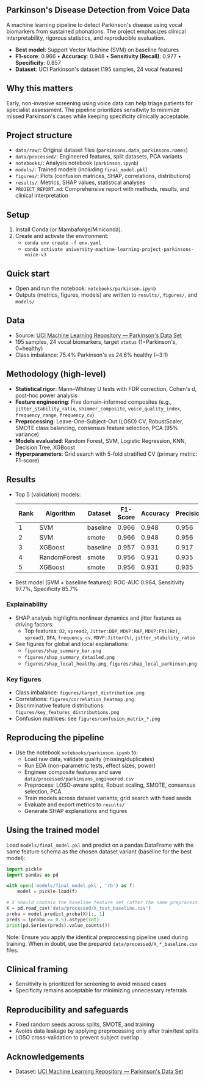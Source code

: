 ## Parkinson's Disease Detection from Voice Data

A machine learning pipeline to detect Parkinson's disease using vocal biomarkers from sustained phonations. The project emphasizes clinical interpretability, rigorous statistics, and reproducible evaluation.

- **Best model**: Support Vector Machine (SVM) on baseline features
- **F1-score**: 0.966 • **Accuracy**: 0.948 • **Sensitivity (Recall)**: 0.977 • **Specificity**: 0.857
- **Dataset**: UCI Parkinson's dataset (195 samples, 24 vocal features)

## Why this matters
Early, non-invasive screening using voice data can help triage patients for specialist assessment. The pipeline prioritizes sensitivity to minimize missed Parkinson's cases while keeping specificity clinically acceptable.

## Project structure
- `data/raw/`: Original dataset files (`parkinsons.data`, `parkinsons.names`)
- `data/processed/`: Engineered features, split datasets, PCA variants
- `notebooks/`: Analysis notebook (`parkinson.ipynb`)
- `models/`: Trained models (including `final_model.pkl`)
- `figures/`: Plots (confusion matrices, SHAP, correlations, distributions)
- `results/`: Metrics, SHAP values, statistical analyses
- `PROJECT_REPORT.md`: Comprehensive report with methods, results, and clinical interpretation

## Setup
1. Install Conda (or Mambaforge/Miniconda).
2. Create and activate the environment:
   - `conda env create -f env.yaml`
   - `conda activate university-machine-learning-project-parkinsons-voice-v3`

## Quick start
- Open and run the notebook: `notebooks/parkinson.ipynb`
- Outputs (metrics, figures, models) are written to `results/`, `figures/`, and `models/`

## Data
- Source: [UCI Machine Learning Repository — Parkinson's Data Set](https://archive.ics.uci.edu/ml/datasets/parkinsons)
- 195 samples, 24 vocal biomarkers, target `status` (1=Parkinson's, 0=healthy)
- Class imbalance: 75.4% Parkinson's vs 24.6% healthy (~3:1)

## Methodology (high-level)
- **Statistical rigor**: Mann–Whitney U tests with FDR correction, Cohen's d, post-hoc power analysis
- **Feature engineering**: Five domain-informed composites (e.g., `jitter_stability_ratio`, `shimmer_composite`, `voice_quality_index`, `frequency_range`, `frequency_cv`)
- **Preprocessing**: Leave-One-Subject-Out (LOSO) CV, RobustScaler, SMOTE class balancing, consensus feature selection, PCA (95% variance)
- **Models evaluated**: Random Forest, SVM, Logistic Regression, KNN, Decision Tree, XGBoost
- **Hyperparameters**: Grid search with 5-fold stratified CV (primary metric: F1-score)

## Results
- Top 5 (validation) models:

  | Rank | Algorithm | Dataset | F1-Score | Accuracy | Precision | Recall |
  |------|-----------|---------|----------|----------|-----------|--------|
  | 1 | SVM | baseline | 0.966 | 0.948 | 0.956 | 0.977 |
  | 2 | SVM | smote | 0.966 | 0.948 | 0.956 | 0.977 |
  | 3 | XGBoost | baseline | 0.957 | 0.931 | 0.917 | 1.000 |
  | 4 | RandomForest | smote | 0.956 | 0.931 | 0.935 | 0.977 |
  | 5 | XGBoost | smote | 0.956 | 0.931 | 0.935 | 0.977 |

- Best model (SVM + baseline features): ROC-AUC 0.964, Sensitivity 97.7%, Specificity 85.7%

### Explainability
- SHAP analysis highlights nonlinear dynamics and jitter features as driving factors:
  - Top features: `D2`, `spread2`, `Jitter:DDP`, `MDVP:RAP`, `MDVP:Fhi(Hz)`, `spread1`, `DFA`, `frequency_cv`, `MDVP:Jitter(%)`, `jitter_stability_ratio`
- See figures for global and local explanations:
  - `figures/shap_summary_bar.png`
  - `figures/shap_summary_detailed.png`
  - `figures/shap_local_healthy.png`, `figures/shap_local_parkinson.png`

### Key figures
- Class imbalance: `figures/target_distribution.png`
- Correlations: `figures/correlation_heatmap.png`
- Discriminative feature distributions: `figures/key_features_distributions.png`
- Confusion matrices: see `figures/confusion_matrix_*.png`

## Reproducing the pipeline
- Use the notebook `notebooks/parkinson.ipynb` to:
  - Load raw data, validate quality (missing/duplicates)
  - Run EDA (non-parametric tests, effect sizes, power)
  - Engineer composite features and save `data/processed/parkinsons_engineered.csv`
  - Preprocess: LOSO-aware splits, Robust scaling, SMOTE, consensus selection, PCA
  - Train models across dataset variants; grid search with fixed seeds
  - Evaluate and export metrics to `results/`
  - Generate SHAP explanations and figures

## Using the trained model
Load `models/final_model.pkl` and predict on a pandas DataFrame with the same feature schema as the chosen dataset variant (baseline for the best model):

```python
import pickle
import pandas as pd

with open('models/final_model.pkl', 'rb') as f:
    model = pickle.load(f)

# X should contain the baseline feature set (after the same preprocessing used in training)
X = pd.read_csv('data/processed/X_test_baseline.csv')
proba = model.predict_proba(X)[:, 1]
preds = (proba >= 0.5).astype(int)
print(pd.Series(preds).value_counts())
```

Note: Ensure you apply the identical preprocessing pipeline used during training. When in doubt, use the prepared `data/processed/X_*_baseline.csv` files.

## Clinical framing
- Sensitivity is prioritized for screening to avoid missed cases
- Specificity remains acceptable for minimizing unnecessary referrals

## Reproducibility and safeguards
- Fixed random seeds across splits, SMOTE, and training
- Avoids data leakage by applying preprocessing only after train/test splits
- LOSO cross-validation to prevent subject overlap

## Acknowledgements
- Dataset: [UCI Machine Learning Repository — Parkinson's Data Set](https://archive.ics.uci.edu/ml/datasets/parkinsons)
